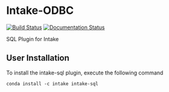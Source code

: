 # Intake-ODBC
[![Build Status](https://travis-ci.org/ContinuumIO/intake-sql.svg?branch=master)](https://travis-ci.org/ContinuumIO/intake-sql)
[![Documentation Status](https://readthedocs.org/projects/intake-sql/badge/?version=latest)](http://intake-sql.readthedocs.io/en/latest/?badge=latest)

SQL Plugin for Intake


## User Installation

To install the intake-sql plugin, execute the following command
```
conda install -c intake intake-sql
```

